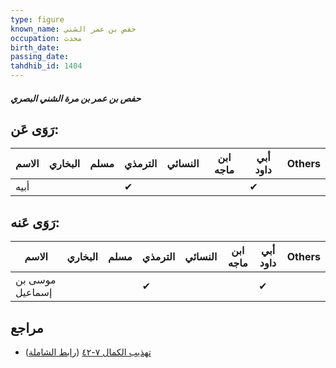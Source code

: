 ```yaml
---
type: figure
known_name: حفص بن عمر الشني
occupation: محدث
birth_date:
passing_date:
tahdhib_id: 1404
---
```

##### حفص بن عمر بن مرة الشني البصري

## رَوَى عَن:
| الاسم | البخاري | مسلم | الترمذي | النسائي | ابن ماجه | أبي داود | Others |
| ----- | ------- | ---- | ------- | ------- | -------- | -------- | ------ |
| أبيه  |         |      | ✔       |         |          | ✔        |        |
## رَوَى عَنه:
| الاسم           | البخاري | مسلم | الترمذي | النسائي | ابن ماجه | أبي داود | Others |
| --------------- | ------- | ---- | ------- | ------- | -------- | -------- | ------ |
| موسى بن إسماعيل |         |      | ✔       |         |          | ✔        |        |
## مراجع
- [تهذيب الكمال ٧-٤٢](obsidian://open?vault=Tahdhib-al-Kamal&file=Figures/١٤٠٤-حفص%20بن%20عمر%20بن%20مرة%20الشني%20البصري) ([رابط الشاملة](https://shamela.ws/book/3722/3264))
